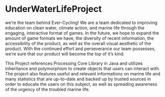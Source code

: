 # UnderWaterLifeProject
we’re the team behind Ever-Cycling! We are a team dedicated to improving education on clean water, climate action, and marine life through the engaging, interactive format of games. In the future, we hope to expand the amount of game formats we have, the diversity of recent information, the accessibility of the product, as well as the overall visual aesthetic of the product. With the continued effort and perseverance our team possesses, we’re sure that our product will become the top of it’s kind.

This Project references Processing Core Library in Java and utilizes inheritance and polymorphism to create objects that users can interact with. The project also features useful and relevant informations on marine life and many statistics that are up-to-date and backed up by trusted sources in order to educate the users on this subject, as well as spreading awareness of the urgency of the troubled marine life.

